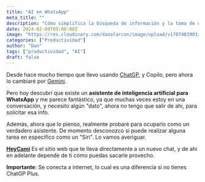 ```yaml
---
title: "AI en WhatsApp"
meta_title: ""
description: "Cómo simplifica la búsqueda de información y la toma de decisiones"
date: 2024-02-09T05:00:00Z
image: "https://res.cloudinary.com/danalarcon/image/upload/v1707483903/whatsappia.png"
categories: ["Productividad"]
author: "Dan"
tags: ["productividad", "AI"]
draft: false
---
```


Desde hace mucho tiempo que llevo usando [ChatGP](https://chat.openai.com/), y Copilo, pero ahora lo cambiaré por [Gemini](https://gemini.google.com/).

Pero hoy descubrí que existe un **asistente de inteligencia artificial para WhatsApp** y me parece fantástico, ya que muchas veces estoy en una conversación, y necesito algún "dato", ahora no tengo que salir de ahi, para solicitar esa info. 

Además, ahora que lo pienso, realmente probaré para ocuparlo como un verdadero asistente. De momento desconozco si puede realizar alguna tarea en especifico como un "Siri". Lo vamos averiguar. 

**[HeyCami](https://www.heycami.ai/es)** Es el sitio web que te lleva directamente a un nuevo chat, y de ahi en adelante depende de ti cómo puedas sacarle provecho. 

**Importante**: Se conecta a internet, lo cual es una diferencia si no tienes ChatGP Plus. 



